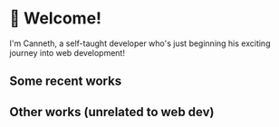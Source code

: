 # 👋 Welcome!
I'm Canneth, a self-taught developer who's just beginning his exciting journey into web development!

## Some recent works

## Other works (unrelated to web dev)

